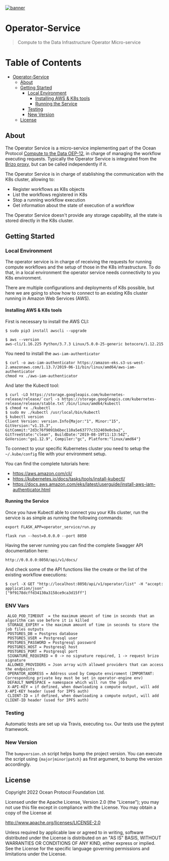 [![banner](https://raw.githubusercontent.com/oceanprotocol/art/master/github/repo-banner%402x.png)](https://oceanprotocol.com)

# Operator-Service

> Compute to the Data Infrastructure Operator Micro-service


Table of Contents
=================

   * [Operator-Service](#operator-service)
      * [About](#about)
      * [Getting Started](#getting-started)
         * [Local Environment](#local-environment)
            * [Installing AWS &amp; K8s tools](#installing-aws--k8s-tools)
            * [Running the Service](#running-the-service)
         * [Testing](#testing)
         * [New Version](#new-version)
      * [License](#license)



## About

The Operator Service is a micro-service implementing part of the Ocean Protocol 
[Compute to the Data OEP-12](https://github.com/oceanprotocol/OEPs/tree/master/12#infrastructure-orchestration), 
in charge of managing the workflow executing requests.
Typically the Operator Service is integrated from the [Brizo proxy](https://github.com/oceanprotocol/brizo),
but can be called independently if it.

The Operator Service is in charge of stablishing the communication with the K8s cluster, allowing to:

* Register workflows as K8s objects
* List the workflows registered in K8s
* Stop a running workflow execution
* Get information about the state of execution of a workflow

The Operator Service doesn't provide any storage capability, all the state is stored directly in the K8s cluster.

## Getting Started

### Local Environment

The operator service is in charge of receiving the requests for running compute workflows and the 
setup of those in the K8s infrastructure.
To do that, in a local environment the operator service needs connectivity to you K8s environment.

There are multiple configurations and deployments of K8s possible, but here we are going to show 
how to connect to an existing K8s cluster running in Amazon Web Services (AWS).

#### Installing AWS & K8s tools

First is necessary to install the AWS CLI:

```
$ sudo pip3 install awscli --upgrade

$ aws --version
aws-cli/1.16.225 Python/3.7.3 Linux/5.0.0-25-generic botocore/1.12.215

```

You need to install the `aws-iam-authenticator`

```
$ curl -o aws-iam-authenticator https://amazon-eks.s3-us-west-2.amazonaws.com/1.13.7/2019-06-11/bin/linux/amd64/aws-iam-authenticator
chmod +x ./aws-iam-authenticator 
```
And later the Kubectl tool:

```
$ curl -LO https://storage.googleapis.com/kubernetes-release/release/`curl -s https://storage.googleapis.com/kubernetes-release/release/stable.txt`/bin/linux/amd64/kubectl
$ chmod +x ./kubectl
$ sudo mv ./kubectl /usr/local/bin/kubectl
$ kubectl version
Client Version: version.Info{Major:"1", Minor:"15", GitVersion:"v1.15.3", GitCommit:"2d3c76f9091b6bec110a5e63777c332469e0cba2", GitTreeState:"clean", BuildDate:"2019-08-19T11:13:54Z", GoVersion:"go1.12.9", Compiler:"gc", Platform:"linux/amd64"}
```

To connect to your specific Kubernetes cluster you need to setup the `~/.kube/config` file with your environment setup.

You can find the complete tutorials here:

* https://aws.amazon.com/cli/
* https://kubernetes.io/docs/tasks/tools/install-kubectl/
* https://docs.aws.amazon.com/eks/latest/userguide/install-aws-iam-authenticator.html


#### Running the Service

Once you have Kubectl able to connect you your K8s cluster, run the service is as simple as running the following commands:


`export FLASK_APP=operator_service/run.py`

`flask run --host=0.0.0.0 --port 8050`

Having the server running you can find the complete Swagger API documentation here:

```
http://0.0.0.0:8050/api/v1/docs/
```

And check some of the API functions like the create or the list of the existing workflow executions:

```
$ curl -X GET "http://localhost:8050/api/v1/operator/list" -H "accept: application/json"
["9f9178dcffd34130a3158ce9ca3d15ff"]
```


### ENV Vars

     ALGO_POD_TIMEOUT  = the maximum amount of time in seconds that an algorithm can use before it is killed
     STORAGE_EXPIRY = the maximum amount of time in seconds to store the job files outputs
     POSTGRES_DB = Postgres database
     POSTGRES_USER = Postgresql user
     POSTGRES_PASSWORD = Postgresql password
     POSTGRES_HOST = Postgresql host
     POSTGRES_PORT = Postgresql port
     SIGNATURE_REQUIRED = 0 -> no signature required, 1 -> request brizo signature
     ALLOWED_PROVIDERS = Json array with allowed providers that can access the endpoints
     OPERATOR_ADDRESS = Address used by Compute enviroment (IMPORTANT: Corresponding private key must be set in operator-engine env)
     DEFAULT_NAMESPACE = namespace which will run the jobs
     X-API-KEY = if defined, when downloading a compute output, will add X-API-KEY header (used for IPFS auth)
     CLIENT-ID = if defined, when downloading a compute output, will add CLIENT-ID header (used for IPFS auth)

### Testing

Automatic tests are set up via Travis, executing `tox`.
Our tests use the pytest framework.

### New Version

The `bumpversion.sh` script helps bump the project version. You can execute the script using `{major|minor|patch}` as first argument, to bump the version accordingly.

## License

Copyright 2022 Ocean Protocol Foundation Ltd.

Licensed under the Apache License, Version 2.0 (the "License");
you may not use this file except in compliance with the License.
You may obtain a copy of the License at

   http://www.apache.org/licenses/LICENSE-2.0

Unless required by applicable law or agreed to in writing, software
distributed under the License is distributed on an "AS IS" BASIS,
WITHOUT WARRANTIES OR CONDITIONS OF ANY KIND, either express or implied.
See the License for the specific language governing permissions and
limitations under the License.
